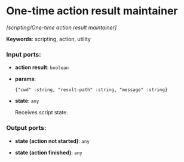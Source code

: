 # One-time action result maintainer

_[scripting/One-time action result maintainer]_

__Keywords__: scripting, action, utility

### Input ports:

* __action result__: ` boolean `


* __params__: 
    ```
    {"cwd" :string, "result-path" :string, "message" :string}
    ```


* __state__: ` any `

    Receives script state.

### Output ports:

* __state (action not started)__: ` any `


* __state (action finished)__: ` any `

